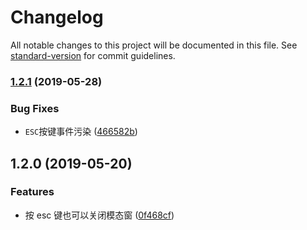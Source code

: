 # Changelog

All notable changes to this project will be documented in this file. See [standard-version](https://github.com/conventional-changelog/standard-version) for commit guidelines.

### [1.2.1](https://github.com/FEMessage/img-preview/compare/v1.2.0...v1.2.1) (2019-05-28)


### Bug Fixes

* `ESC`按键事件污染 ([466582b](https://github.com/FEMessage/img-preview/commit/466582b))



## 1.2.0 (2019-05-20)


### Features

* 按 esc 键也可以关闭模态窗 ([0f468cf](https://github.com/FEMessage/img-preview/commit/0f468cf))
